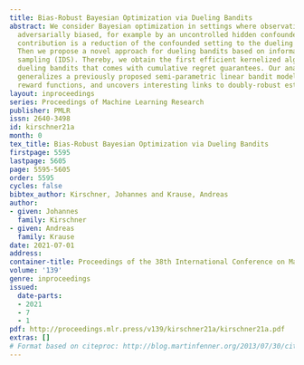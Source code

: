 ```yaml
---
title: Bias-Robust Bayesian Optimization via Dueling Bandits
abstract: We consider Bayesian optimization in settings where observations can be
  adversarially biased, for example by an uncontrolled hidden confounder. Our first
  contribution is a reduction of the confounded setting to the dueling bandit model.
  Then we propose a novel approach for dueling bandits based on information-directed
  sampling (IDS). Thereby, we obtain the first efficient kernelized algorithm for
  dueling bandits that comes with cumulative regret guarantees. Our analysis further
  generalizes a previously proposed semi-parametric linear bandit model to non-linear
  reward functions, and uncovers interesting links to doubly-robust estimation.
layout: inproceedings
series: Proceedings of Machine Learning Research
publisher: PMLR
issn: 2640-3498
id: kirschner21a
month: 0
tex_title: Bias-Robust Bayesian Optimization via Dueling Bandits
firstpage: 5595
lastpage: 5605
page: 5595-5605
order: 5595
cycles: false
bibtex_author: Kirschner, Johannes and Krause, Andreas
author:
- given: Johannes
  family: Kirschner
- given: Andreas
  family: Krause
date: 2021-07-01
address:
container-title: Proceedings of the 38th International Conference on Machine Learning
volume: '139'
genre: inproceedings
issued:
  date-parts:
  - 2021
  - 7
  - 1
pdf: http://proceedings.mlr.press/v139/kirschner21a/kirschner21a.pdf
extras: []
# Format based on citeproc: http://blog.martinfenner.org/2013/07/30/citeproc-yaml-for-bibliographies/
---
```

